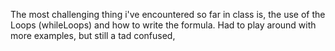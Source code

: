 The most challenging thing i've encountered so far in class is,
the use of the Loops  (whileLoops) and how to write the formula. 
Had to play around with more examples, but still a tad confused,